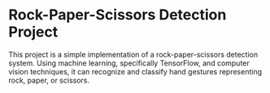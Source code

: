 # Rock-Paper-Scissors Detection Project

This project is a simple implementation of a rock-paper-scissors detection system. Using machine learning, specifically TensorFlow, and computer vision techniques, it can recognize and classify hand gestures representing rock, paper, or scissors.
